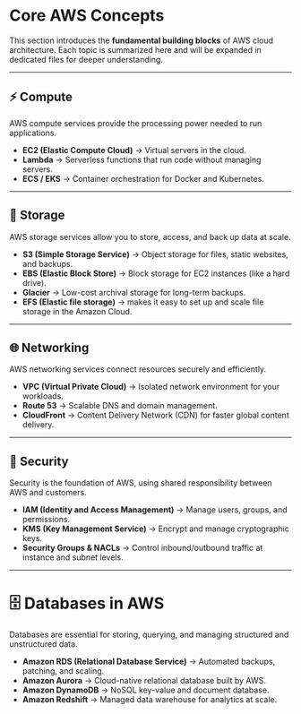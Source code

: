 # Core AWS Concepts

This section introduces the **fundamental building blocks** of AWS cloud architecture. Each topic is summarized here and will be expanded in dedicated files for deeper understanding.

---

## ⚡ Compute
AWS compute services provide the processing power needed to run applications.  
- **EC2 (Elastic Compute Cloud)** → Virtual servers in the cloud.  
- **Lambda** → Serverless functions that run code without managing servers.  
- **ECS / EKS** → Container orchestration for Docker and Kubernetes.  

---

## 💾 Storage
AWS storage services allow you to store, access, and back up data at scale.  
- **S3 (Simple Storage Service)** → Object storage for files, static websites, and backups.  
- **EBS (Elastic Block Store)** → Block storage for EC2 instances (like a hard drive).  
- **Glacier** → Low-cost archival storage for long-term backups. 
- **EFS (Elastic file storage)** → makes it easy to set up and scale file storage in the Amazon Cloud. 

---

## 🌐 Networking
AWS networking services connect resources securely and efficiently.  
- **VPC (Virtual Private Cloud)** → Isolated network environment for your workloads.  
- **Route 53** → Scalable DNS and domain management.  
- **CloudFront** → Content Delivery Network (CDN) for faster global content delivery.  

---

## 🔐 Security
Security is the foundation of AWS, using shared responsibility between AWS and customers.  
- **IAM (Identity and Access Management)** → Manage users, groups, and permissions.  
- **KMS (Key Management Service)** → Encrypt and manage cryptographic keys.  
- **Security Groups & NACLs** → Control inbound/outbound traffic at instance and subnet levels.  

---

# 🗄️ Databases in AWS
Databases are essential for storing, querying, and managing structured and unstructured data.
- **Amazon RDS (Relational Database Service)** → Automated backups, patching, and scaling.
- **Amazon Aurora** → Cloud-native relational database built by AWS.
- **Amazon DynamoDB** → NoSQL key-value and document database.
- **Amazon Redshift** → Managed data warehouse for analytics at scale.